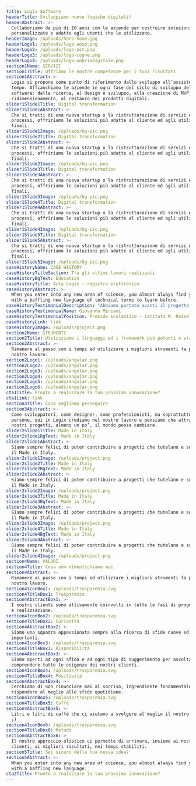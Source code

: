```yaml
---
title: Logix Software
headerTitle: Sviluppiamo nuove logiche digitali!
headerAbstract: >-
  Collaboriamo da più di 10 anni con le aziende per costruire soluzioni digitali
  personalizzate e adatte agli utenti che le utilizzano.
headerImage: /uploads/hero-home.jpg
headerLogo1: /uploads/logo-aosp.png
headerLogo2: /uploads/logo-ast.png
headerLogo3: /uploads/logo-cogne.png
headerLogo4: /uploads/logo-umbriadigitale.png
section1Name: SERVIZI
section1Title: Offriamo le nostre competenze per i tuoi risultati
section1Abstract: >-
  Logix si propone come punto di riferimento dallo sviluppo all’assistenza nel
  tempo. Affianchiamo le aziende in ogni fase del ciclo di sviluppo del
  software: dalla ricerca, al design e sviluppo, alla creazione di MVP, al
  ridimensionamento, al restauro dei prodotti digitali.
slider1Slide1Title: Digital transformation
slider1Slide1Abstract: >-
  Che si tratti di una nuova startup o la ristrutturazione di servizi e
  processi, offririamo le soluzioni più adatte al cliente ed agli utilizzatori
  finali.
slider1Slide1Image: /uploads/bg-pic.png
slider1Slide2Title: Digital transformation
slider1Slide2Abstract: >-
  Che si tratti di una nuova startup o la ristrutturazione di servizi e
  processi, offririamo le soluzioni più adatte al cliente ed agli utilizzatori
  finali.
slider1Slide2Image: /uploads/bg-pic.png
slider1Slide3Title: Digital transformation
slider1Slide3Abstract: >-
  Che si tratti di una nuova startup o la ristrutturazione di servizi e
  processi, offririamo le soluzioni più adatte al cliente ed agli utilizzatori
  finali.
slider1Slide3Image: /uploads/bg-pic.png
slider1Slide4Title: Digital transformation
slider1Slide4Abstract: >-
  Che si tratti di una nuova startup o la ristrutturazione di servizi e
  processi, offririamo le soluzioni più adatte al cliente ed agli utilizzatori
  finali.
slider1Slide4Image: /uploads/bg-pic.png
slider1Slide5Title: Digital transformation
slider1Slide5Abstract: >-
  Che si tratti di una nuova startup o la ristrutturazione di servizi e
  processi, offririamo le soluzioni più adatte al cliente ed agli utilizzatori
  finali.
slider1Slide5Image: /uploads/bg-pic.png
caseHistoryName: CASE HISTORY
caseHistoryTitleSection: Tra gli ultimi lavori realizzati
caseHistoryBgText: Education
caseHistoryTitle: Acta Logix - registro elettronico
caseHistoryAbstract: >-
  When you enter into any new area of science, you almost always find yourself
  with a baffling new language of technical terms to learn before.
caseHistoryTestimonialDescription: "Abbiamo portato avanti il progetto! \U0001F44D\U0001F44D una collaborazione che dura da anni."
caseHistoryTestimonialName: Giovanna Miriani
caseHistoryTestimonialPosition: Preside scolastico - Istituto M. Rosselli
caseHistoryLink: link
caseHistoryImage: /uploads/project.png
section2Name: STRUMENTI
section2Title: Utilizziamo i linguaggi ed i framework più potenti e stabili
section2Abstract: >-
  Rimanere al passo con i tempi ed utilizzare i migliori strumenti fa parte del
  nostro lavoro.
section2Logo1: /uploads/angular.png
section2Logo2: /uploads/angular.png
section2Logo3: /uploads/angular.png
section2Logo4: /uploads/angular.png
section2Logo5: /uploads/angular.png
section2Logo6: /uploads/angular.png
cta1Title: Pronto a realizzare la tua prossima innovazione?
cta1Link: link
section3Title: Cosa vogliamo perseguire
section3Abstract: >-
  Come sviluppatori, come designer, come professionisti, ma soprattutto come
  persone, qui in Logix crediamo nel nostro lavoro e pensiamo che attravreso i
  nostri progetti, almeno un po’, il mondo possa cambiare.
slider2slide1Title: Made in Italy
slider2slide1BgText: Made in Italy
slider2slide1Abstract: >-
  Siamo sempre felici di poter contribuire a progetti che tutelano e sostengono
  il Made in Italy.
slider2slide1Image: /uploads/project.png
slider2slide2Title: Made in Italy
slider2slide2BgText: Made in Italy
slider2slide2Abstract: >-
  Siamo sempre felici di poter contribuire a progetti che tutelano e sostengono
  il Made in Italy.
slider2slide2Image: /uploads/project.png
slider2slide3Title: Made in Italy
slider2slide3BgText: Made in Italy
slider2slide3Abstract: >-
  Siamo sempre felici di poter contribuire a progetti che tutelano e sostengono
  il Made in Italy.
slider2slide3Image: /uploads/project.png
slider2slide4Title: Made in Italy
slider2slide4BgText: Made in Italy
slider2slide4Abstract: >-
  Siamo sempre felici di poter contribuire a progetti che tutelano e sostengono
  il Made in Italy.
slider2slide4Image: /uploads/project.png
section4Name: VALORI
section4Title: Cosa non dimentichiamo mai
section4Abstract: >-
  Rimanere al passo con i tempi ed utilizzare i migliori strumenti fa parte del
  nostro lavoro.
section4IconBox1: /uploads/trasparenza.svg
section4TitleBox1: Trasparenza
section4AbstractBox1: >-
  I nostri clienti sono attivamente coinvolti in tutte le fasi di progettazione
  e realizzazione.
section4IconBox2: /uploads/trasparenza.svg
section4TitleBox2: Curiosità
section4AbstractBox2: >-
  Siamo una squadra appassionata sempre alla ricerca di sfide nuove ed
  importanti.
section4IconBox3: /uploads/trasparenza.svg
section4TitleBox3: Disponibilità
section4AbstractBox3: >-
  Siamo aperti ad ogni sfida e ad ogni tipo di suggerimento per ascoltare e
  comprendere tutte le esigenze dei nostri clienti.
section4IconBox4: /uploads/trasparenza.svg
section4TitleBox4: Positività
section4AbstractBox4: >-
  Cerchiamo di non rinunciare mai al sorriso, ingrendiente fondamentale per
  rispondere al meglio alle sfide quotidiane.
section4IconBox5: /uploads/trasparenza.svg
section4TitleBox5: Caffè
section4AbstractBox5: >-
  Litri e litri di caffè che ci aiutano a svolgere al meglio il nostro lavoro!
  ;)
section4IconBox6: /uploads/trasparenza.svg
section4TitleBox6: Metodo
section4AbstractBox6: >-
  Il nostro approccio olistico ci permette di arrivare, insieme ai nostri
  clienti, ai migliori risultati, nei tempi stabiliti.
section5Title: Sei sicuro della tua nuova idea?
section5Abstract: >-
  When you enter into any new area of science, you almost always find yourself
  with a baffling new language.
cta2Title: Pronto a realizzare la tua prossima innovazione?
---
```


